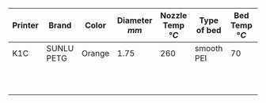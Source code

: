 | Printer | Brand      | Color  | Diameter $mm$ | Nozzle Temp $°C$ | Type of bed | Bed Temp $°C$ | Flowrate | Pressure Advance | max $mm^3\over s$ | Retraction | Tested |
| ------- | ---------- | ------ | --------------- | ------------------ | ----------- | --------------- | -------- | ---------------- | ----------------- | ---------- | ------ |
| K1C     | SUNLU PETG | Orange | 1.75            | 260                | smooth PEI  | 70              | 1,0032   | 0.1155           | 9                 | 0.2        | #      |
|         |            |        |                 |                    |             |                 |          |                  |                   |            |        |
|         |            |        |                 |                    |             |                 |          |                  |                   |            |        |
|         |            |        |                 |                    |             |                 |          |                  |                   |            |        |
||||||||||||        |
|         |            |        |               |                  |             |               |          |                  |                   |            |        |
|         |            |        |               |                  |             |               |          |                  |                   |            |        |
|         |            |        |               |                  |             |               |          |                  |                   |            ||
|         |            |        |                 |                    |             |                 |          |                  |                   |        ||
|         |            |        |                 |                    |             |                 |          |                  |                   |        ||
|         |            |        |                 |                    |             |                 |          |                  |                   |        ||
